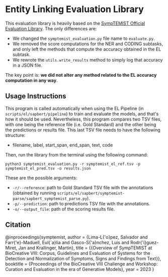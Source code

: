 # Entity Linking Evaluation Library

This evaluation library is heavily based on the [SympTEMIST Official Evaluation Library](https://github.com/nlp4bia-bsc/symptemist_evaluation_library). The only differences are:
- We changed the `symptemist_evaluation.py` file name to `evaluate.py`.
- We removed the score computations for the NER and CODING subtasks, and only left the methods that compute the accuracy obtained in the EL subtask.
- We rewrote the `utils.write_results` method to simply log that accuracy in a JSON file.

The key point is: **we did not alter any method related to the EL accuracy computation in any way**.

## Usage Instructions

This program is called automatically when using the EL Pipeline (in `scripts/el/sapbert/pipeline`) to train and evaluate the models, and that's how it should be used. Nevertheless, this program compares two TSV files, with one being the reference file (i.e. Gold Standard) and the other being the predictions or results file. This last TSV file needs to have the following structure:

- filename, label, start_span, end_span, text, code

Then, run the library from the terminal using the following command:

```commandline
python3 symptemist_evaluation.py -r symptemist_el_ref.tsv -p symptemist_el_pred.tsv -o results.json
```

These are the possible arguments:

+ ```-r/--reference```: path to Gold Standard TSV file with the annotations (obtained by running `scripts/el/sapbert/symptemist-parse/sapbert_symptemist_parse.py`).
+ ```-p/--prediction```: path to predictions TSV file with the annotations.
+ ```-o/--output_file```: path of the scoring results file.

## Citation

@inproceedings{symptemist,
  author       = {Lima-L{\'o}pez, Salvador and Farr{\'e}-Maduell, Eul{\`a}lia and Gasco-S{\'a}nchez, Luis and Rodr{\'i}guez-Miret, Jan and Krallinger, Martin},
  title        = {{Overview of SympTEMIST at BioCreative VIII: Corpus, Guidelines and Evaluation of Systems for the Detection and Normalization of Symptoms, Signs and Findings from Text}},
  booktitle    = {Proceedings of the BioCreative VIII Challenge and Workshop: Curation and Evaluation in the era of Generative Models},
  year         = 2023
}
